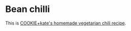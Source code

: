 # Bean chilli

This is [COOKIE+kate's homemade vegetarian chili recipe](https://cookieandkate.com/vegetarian-chili-recipe/).

